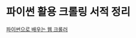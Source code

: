 # 파이썬 활용 크롤링 서적 정리

[파이썬으로 배우는 웹 크롤러](https://github.com/Jung-YongHan/Crawling-for-Data-Analysis/tree/main/%ED%8C%8C%EC%9D%B4%EC%8D%AC%EC%9C%BC%EB%A1%9C%20%EB%B0%B0%EC%9A%B0%EB%8A%94%20%EC%9B%B9%20%ED%81%AC%EB%A1%A4%EB%9F%AC)
